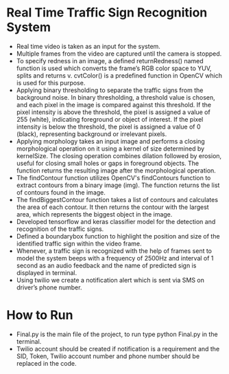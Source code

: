 # Real Time Traffic Sign Recognition System
* Real time video is taken as an input for the system.
* Multiple frames from the video are captured until the camera is stopped.
* To specify redness in an image, a defined returnRedness() named function is used which converts 
the frame’s RGB color space to YUV, splits and returns v. cvtColor() is a predefined function in 
OpenCV which is used for this purpose.
* Applying binary thresholding to separate the traffic signs from the background noise. In binary 
thresholding, a threshold value is chosen, and each pixel in the image is compared against this 
threshold. If the pixel intensity is above the threshold, the pixel is assigned a value of 255 (white), 
indicating foreground or object of interest. If the pixel intensity is below the threshold, the pixel is 
assigned a value of 0 (black), representing background or irrelevant pixels.
* Applying morphology takes an input image and performs a closing morphological operation on it 
using a kernel of size determined by kernelSize. The closing operation combines dilation followed 
by erosion, useful for closing small holes or gaps in foreground objects. The function returns the 
resulting image after the morphological operation.
* The findContour function utilizes OpenCV's findContours function to extract contours from a binary 
image (img). The function returns the list of contours found in the image.
* The findBiggestContour function takes a list of contours and calculates the area of each contour. It 
then returns the contour with the largest area, which represents the biggest object in the image.
* Developed tensorflow and keras classifier model for the detection and recognition of the traffic 
signs.
* Defined a boundarybox function to highlight the position and size of the identified traffic sign 
within the video frame.
* Whenever, a traffic sign is recognized with the help of frames sent to model the system beeps with a 
frequency of 2500Hz and interval of 1 second as an audio feedback and the name of predicted sign 
is displayed in terminal.
* Using twilio we create a notification alert which is sent via SMS on driver’s phone number.
# How to Run
* Final.py is the main file of the project, to run type python Final.py in the terminal.
* Twilio account should be created if notification is a requirement and the SID, Token, Twilio account number and phone number should be replaced in the code. 
